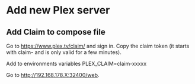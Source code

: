 # Add new Plex server

## Add Claim to compose file

Go to https://www.plex.tv/claim/ and sign in.
Copy the claim token (it starts with claim- and is only valid for a few minutes).

Add to environments variables PLEX_CLAIM=claim-xxxxx

Go to http://192.168.178.X:32400/web.
